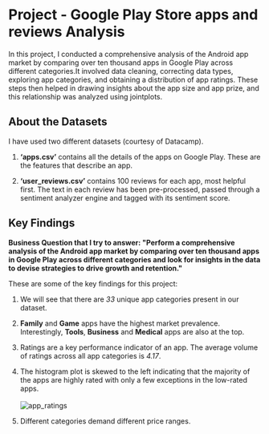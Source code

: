 # Project - Google Play Store apps and reviews Analysis

In this project, I conducted a comprehensive analysis of the Android app market by comparing over ten thousand apps in Google Play across different categories.It involved data cleaning, correcting data types, exploring app categories, and obtaining a distribution of app ratings. These steps then helped in drawing insights about the app size and app prize, and this relationship was analyzed using jointplots.

## About the Datasets

I have used two different datasets (courtesy of Datacamp).

1. **‘apps.csv’** contains all the details of the apps on Google Play. These are the features that describe an app.

2. **‘user_reviews.csv’** contains 100 reviews for each app, most helpful first. The text in each review has been pre-processed, passed through a sentiment analyzer engine and tagged with its sentiment score. 

## Key Findings

**Business Question that I try to answer: "Perform a comprehensive analysis of the Android app market by comparing over ten thousand apps in Google Play across different categories and look for insights in the data to devise strategies to drive growth and retention."**

These are some of the key findings for this project:
1. We will see that there are *33* unique app categories present in our dataset.

2. **Family** and **Game** apps have the highest market prevalence. Interestingly, **Tools**, **Business** and **Medical** apps are also at the top.

3. Ratings are a key performance indicator of an app. The average volume of ratings across all app categories is *4.17*.

4. The histogram plot is skewed to the left indicating that the majority of the apps are highly rated with only a few exceptions in the low-rated apps.
   <br> </br>
   ![app_ratings](https://user-images.githubusercontent.com/75243291/202888380-69ad6b11-685b-4573-b7d4-69a90adaef80.png)
   
5. Different categories demand different price ranges.
 
